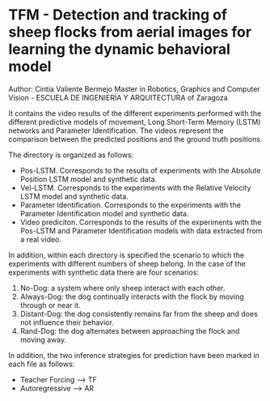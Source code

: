 # TFM - Detection and tracking of sheep flocks from aerial images for learning the dynamic behavioral model

Author: Cintia Valiente Bermejo
Master in Robotics, Graphics and Computer Vision - ESCUELA DE INGENIERÍA Y ARQUITECTURA of Zaragoza

It contains the video results of the different experiments performed with the different predictive models of movement, Long Short-Term Memory (LSTM) networks and Parameter Identification. The videos represent the comparison between the predicted positions and the ground truth positions.

The directory is organized as follows:
- Pos-LSTM. Corresponds to the results of experiments with the Absolute Position LSTM model and synthetic data.
- Vel-LSTM. Corresponds to the experiments with the Relative Velocity LSTM model and synthetic data.
- Parameter Identification. Corresponds to the experiments with the Parameter Identification model and synthetic data.
- Video prediciton. Corresponds to the results of the experiments with the Pos-LSTM and Parameter Identification models with data extracted from a real video.

In addition, within each directory is specified the scenario to which the experiments with different numbers of sheep belong. In the case of the experiments with synthetic data there are four scenarios:
1. No-Dog: a system where only sheep interact with each other.
2. Always-Dog: the dog continually interacts with the flock by moving through or near it. 
3. Distant-Dog: the dog consistently remains far from the sheep and does not influence their behavior.
4. Rand-Dog: the dog alternates between approaching the flock and moving away.

In addition, the two inference strategies for prediction have been marked in each file as follows:
- Teacher Forcing --> TF
- Autoregressive --> AR
